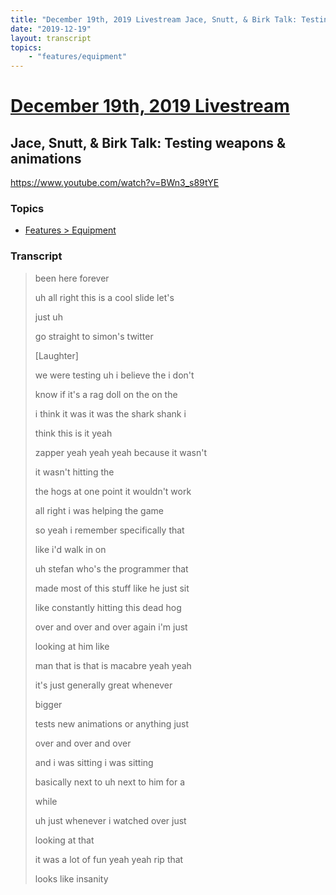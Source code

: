 ```yaml
---
title: "December 19th, 2019 Livestream Jace, Snutt, & Birk Talk: Testing weapons & animations"
date: "2019-12-19"
layout: transcript
topics:
    - "features/equipment"
---
```

# [December 19th, 2019 Livestream](../2019-12-19.md)
## Jace, Snutt, & Birk Talk: Testing weapons & animations
https://www.youtube.com/watch?v=BWn3_s89tYE

### Topics
* [Features > Equipment](../topics/features/equipment.md)

### Transcript

> been here forever
>
> uh all right this is a cool slide let's
>
> just uh
>
> go straight to simon's twitter
>
> [Laughter]
>
> we were testing uh i believe the i don't
>
> know if it's a rag doll on the on the
>
> i think it was it was the shark shank i
>
> think this is it yeah
>
> zapper yeah yeah yeah because it wasn't
>
> it wasn't hitting the
>
> the hogs at one point it wouldn't work
>
> all right i was helping the game
>
> so yeah i remember specifically that
>
> like i'd walk in on
>
> uh stefan who's the programmer that
>
> made most of this stuff like he just sit
>
> like constantly hitting this dead hog
>
> over and over and over again i'm just
>
> looking at him like
>
> man that is that is macabre yeah yeah
>
> it's just generally great whenever
>
> bigger
>
> tests new animations or anything just
>
> over and over and over
>
> and i was sitting i was sitting
>
> basically next to uh next to him for a
>
> while
>
> uh just whenever i watched over just
>
> looking at that
>
> it was a lot of fun yeah yeah rip that
>
> looks like insanity
>
